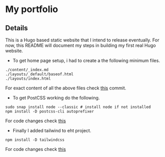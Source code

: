 # My portfolio

## Details

This is a Hugo based static website that I intend to release eventually. For now, this README will document my steps in building my first real Hugo website.

* To get home page setup, i had to create a the following minimum files.

```
./content/_index.md
./layouts/_default/baseof.html
./layouts/index.html
```

For exact content of all the above files check [this](https://github.com/vipulvpatil/me/commit/homepage) commit.

* To get PostCSS working do the following.

```
sudo snap install node --classic # install node if not installed
npm install -D postcss-cli autoprefixer
```

For code changes check [this](https://github.com/vipulvpatil/me/commit/postcss)

* Finally I added tailwind to eht project.

```
npm install -D tailwindcss
```

For code changes check [this](https://github.com/vipulvpatil/me/commit/tailwind)
